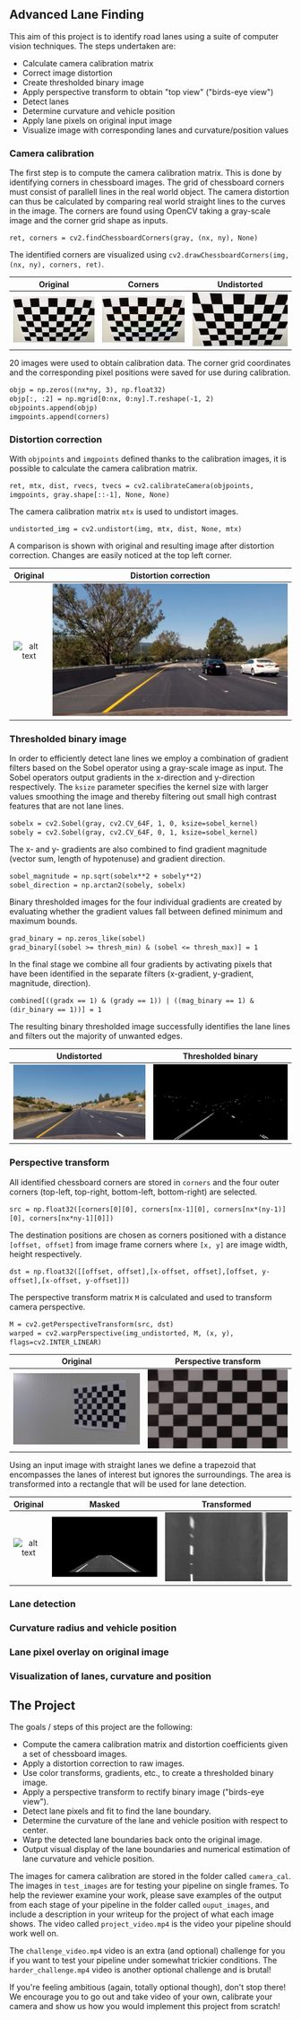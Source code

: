 Advanced Lane Finding
---

This aim of this project is to identify road lanes using a suite of computer vision techniques.
The steps undertaken are:
* Calculate camera calibration matrix
* Correct image distortion
* Create thresholded binary image
* Apply perspective transform to obtain "top view" ("birds-eye view")
* Detect lanes
* Determine curvature and vehicle position
* Apply lane pixels on original input image
* Visualize image with corresponding lanes and curvature/position values


[//]: # (Image References)

[image1]: ./output_images/chessboard_original.jpg "Chessboard"
[image2]: ./output_images/chessboard_corners.jpg "Chessboard corners"
[image3]: ./output_images/chessboard_undistort.jpg "Chessboard undistorted"
[image4]: ./test_images/test6.jpg 
[image5]: ./output_images/test6.jpg
[image8]: ./output_images/calibration12_original.jpg
[image9]: ./output_images/calibration12_perspective_transform.jpg
[image6]: ./output_images/straight_lines1.jpg
[image7]: ./output_images/straight_lines1_binary_thresholded.jpg
[image10]: ./test_images/straight_lines2.jpg
[image11]: ./output_images/straight_lines2_masked.jpg
[image12]: ./output_images/straight_lines2_masked_transformed.jpg


### Camera calibration
The first step is to compute the camera calibration matrix. This is done by identifying corners in chessboard images. The grid of chessboard corners must consist of parallell lines in the real world object.
The camera distortion can thus be calculated by comparing real world straight lines to the curves in the image.
The corners are found using OpenCV taking a gray-scale image and the corner grid shape as inputs.
    
    ret, corners = cv2.findChessboardCorners(gray, (nx, ny), None)
    
The identified corners are visualized using `cv2.drawChessboardCorners(img, (nx, ny), corners, ret)`.

Original     | Corners        | Undistorted
:----------------------:|:-------------------------:|:------:
![alt text][image1]     |  ![alt text][image2]      | ![alt text][image3] 

20 images were used to obtain calibration data. The corner grid coordinates and the corresponding pixel positions were saved for use during calibration. 
 
    objp = np.zeros((nx*ny, 3), np.float32)
    objp[:, :2] = np.mgrid[0:nx, 0:ny].T.reshape(-1, 2)
    objpoints.append(objp)
    imgpoints.append(corners)

### Distortion correction
With `objpoints` and `imgpoints` defined thanks to the calibration images, it is possible to calculate the camera calibration matrix.
    
    ret, mtx, dist, rvecs, tvecs = cv2.calibrateCamera(objpoints, imgpoints, gray.shape[::-1], None, None)
    
 The camera calibration matrix `mtx` is used to undistort images.
    
    undistorted_img = cv2.undistort(img, mtx, dist, None, mtx)

A comparison is shown with original and resulting image after distortion correction. Changes are easily noticed at the top left corner.

Original                | Distortion correction
:----------------------:|:-------------------------:
![alt text][image4]     |  ![alt text][image5]

### Thresholded binary image
In order to efficiently detect lane lines we employ a combination of gradient filters based on the Sobel operator using a gray-scale image as input.
The Sobel operators output gradients in the x-direction and y-direction respectively.
The `ksize` parameter specifies the kernel size with larger values smoothing the image and thereby filtering out small high contrast features that are not lane lines.
    
    sobelx = cv2.Sobel(gray, cv2.CV_64F, 1, 0, ksize=sobel_kernel)
    sobely = cv2.Sobel(gray, cv2.CV_64F, 0, 1, ksize=sobel_kernel)
    
The x- and y- gradients are also combined to find gradient magnitude (vector sum, length of hypotenuse) and gradient direction.
 
    sobel_magnitude = np.sqrt(sobelx**2 + sobely**2)
    sobel_direction = np.arctan2(sobely, sobelx)
    
Binary thresholded images for the four individual gradients are created by evaluating whether the gradient values fall between defined minimum and maximum bounds.

    grad_binary = np.zeros_like(sobel)
    grad_binary[(sobel >= thresh_min) & (sobel <= thresh_max)] = 1
    
In the final stage we combine all four gradients by activating pixels that have been identified in the separate filters (x-gradient, y-gradient, magnitude, direction).

    combined[((gradx == 1) & (grady == 1)) | ((mag_binary == 1) & (dir_binary == 1))] = 1
    
The resulting binary thresholded image successfully identifies the lane lines and filters out the majority of unwanted edges.

Undistorted                | Thresholded binary
:----------------------:|:-------------------------:
![alt text][image6]     |  ![alt text][image7]

### Perspective transform
All identified chessboard corners are stored in `corners` and the four outer corners (top-left, top-right, bottom-left, bottom-right) are selected.

    src = np.float32([corners[0][0], corners[nx-1][0], corners[nx*(ny-1)][0], corners[nx*ny-1][0]])

The destination positions are chosen as corners positioned with a distance `[offset, offset]` from image frame corners where `[x, y]` are image width, height respectively.   

    dst = np.float32([[offset, offset],[x-offset, offset],[offset, y-offset],[x-offset, y-offset]])

The perspective transform matrix `M` is calculated and used to transform camera perspective.

    M = cv2.getPerspectiveTransform(src, dst)
    warped = cv2.warpPerspective(img_undistorted, M, (x, y), flags=cv2.INTER_LINEAR)


Original                | Perspective transform
:----------------------:|:-------------------------:
![alt text][image8]     |  ![alt text][image9]

Using an input image with straight lanes we define a trapezoid that encompasses the lanes of interest but ignores the surroundings.
The area is transformed into a rectangle that will be used for lane detection.

Original                | Masked                    | Transformed
:----------------------:|:-------------------------:|:------:
![alt text][image10]    |  ![alt text][image11]     | ![alt text][image12] 

### Lane detection

### Curvature radius and vehicle position
 
### Lane pixel overlay on original image

### Visualization of lanes, curvature and position


The Project
---

The goals / steps of this project are the following:

* Compute the camera calibration matrix and distortion coefficients given a set of chessboard images.
* Apply a distortion correction to raw images.
* Use color transforms, gradients, etc., to create a thresholded binary image.
* Apply a perspective transform to rectify binary image ("birds-eye view").
* Detect lane pixels and fit to find the lane boundary.
* Determine the curvature of the lane and vehicle position with respect to center.
* Warp the detected lane boundaries back onto the original image.
* Output visual display of the lane boundaries and numerical estimation of lane curvature and vehicle position.

The images for camera calibration are stored in the folder called `camera_cal`.  The images in `test_images` are for testing your pipeline on single frames.  To help the reviewer examine your work, please save examples of the output from each stage of your pipeline in the folder called `ouput_images`, and include a description in your writeup for the project of what each image shows.    The video called `project_video.mp4` is the video your pipeline should work well on.  

The `challenge_video.mp4` video is an extra (and optional) challenge for you if you want to test your pipeline under somewhat trickier conditions.  The `harder_challenge.mp4` video is another optional challenge and is brutal!

If you're feeling ambitious (again, totally optional though), don't stop there!  We encourage you to go out and take video of your own, calibrate your camera and show us how you would implement this project from scratch!

